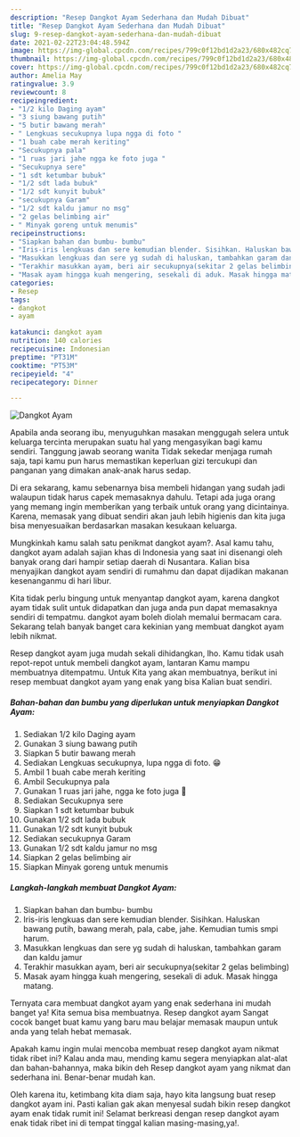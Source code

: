 ```yaml
---
description: "Resep Dangkot Ayam Sederhana dan Mudah Dibuat"
title: "Resep Dangkot Ayam Sederhana dan Mudah Dibuat"
slug: 9-resep-dangkot-ayam-sederhana-dan-mudah-dibuat
date: 2021-02-22T23:04:48.594Z
image: https://img-global.cpcdn.com/recipes/799c0f12bd1d2a23/680x482cq70/dangkot-ayam-foto-resep-utama.jpg
thumbnail: https://img-global.cpcdn.com/recipes/799c0f12bd1d2a23/680x482cq70/dangkot-ayam-foto-resep-utama.jpg
cover: https://img-global.cpcdn.com/recipes/799c0f12bd1d2a23/680x482cq70/dangkot-ayam-foto-resep-utama.jpg
author: Amelia May
ratingvalue: 3.9
reviewcount: 8
recipeingredient:
- "1/2 kilo Daging ayam"
- "3 siung bawang putih"
- "5 butir bawang merah"
- " Lengkuas secukupnya lupa ngga di foto "
- "1 buah cabe merah keriting"
- "Secukupnya pala"
- "1 ruas jari jahe ngga ke foto juga "
- "Secukupnya sere"
- "1 sdt ketumbar bubuk"
- "1/2 sdt lada bubuk"
- "1/2 sdt kunyit bubuk"
- "secukupnya Garam"
- "1/2 sdt kaldu jamur no msg"
- "2 gelas belimbing air"
- " Minyak goreng untuk menumis"
recipeinstructions:
- "Siapkan bahan dan bumbu- bumbu"
- "Iris-iris lengkuas dan sere kemudian blender. Sisihkan. Haluskan bawang putih, bawang merah, pala, cabe, jahe. Kemudian tumis smpi harum."
- "Masukkan lengkuas dan sere yg sudah di haluskan, tambahkan garam dan kaldu jamur"
- "Terakhir masukkan ayam, beri air secukupnya(sekitar 2 gelas belimbing)"
- "Masak ayam hingga kuah mengering, sesekali di aduk. Masak hingga matang."
categories:
- Resep
tags:
- dangkot
- ayam

katakunci: dangkot ayam 
nutrition: 140 calories
recipecuisine: Indonesian
preptime: "PT31M"
cooktime: "PT53M"
recipeyield: "4"
recipecategory: Dinner

---
```



![Dangkot Ayam](https://img-global.cpcdn.com/recipes/799c0f12bd1d2a23/680x482cq70/dangkot-ayam-foto-resep-utama.jpg)

Apabila anda seorang ibu, menyuguhkan masakan menggugah selera untuk keluarga tercinta merupakan suatu hal yang mengasyikan bagi kamu sendiri. Tanggung jawab seorang  wanita Tidak sekedar menjaga rumah saja, tapi kamu pun harus memastikan keperluan gizi tercukupi dan panganan yang dimakan anak-anak harus sedap.

Di era  sekarang, kamu sebenarnya bisa membeli hidangan yang sudah jadi walaupun tidak harus capek memasaknya dahulu. Tetapi ada juga orang yang memang ingin memberikan yang terbaik untuk orang yang dicintainya. Karena, memasak yang dibuat sendiri akan jauh lebih higienis dan kita juga bisa menyesuaikan berdasarkan masakan kesukaan keluarga. 



Mungkinkah kamu salah satu penikmat dangkot ayam?. Asal kamu tahu, dangkot ayam adalah sajian khas di Indonesia yang saat ini disenangi oleh banyak orang dari hampir setiap daerah di Nusantara. Kalian bisa menyajikan dangkot ayam sendiri di rumahmu dan dapat dijadikan makanan kesenanganmu di hari libur.

Kita tidak perlu bingung untuk menyantap dangkot ayam, karena dangkot ayam tidak sulit untuk didapatkan dan juga anda pun dapat memasaknya sendiri di tempatmu. dangkot ayam boleh diolah memalui bermacam cara. Sekarang telah banyak banget cara kekinian yang membuat dangkot ayam lebih nikmat.

Resep dangkot ayam juga mudah sekali dihidangkan, lho. Kamu tidak usah repot-repot untuk membeli dangkot ayam, lantaran Kamu mampu membuatnya ditempatmu. Untuk Kita yang akan membuatnya, berikut ini resep membuat dangkot ayam yang enak yang bisa Kalian buat sendiri.

<!--inarticleads1-->

##### Bahan-bahan dan bumbu yang diperlukan untuk menyiapkan Dangkot Ayam:

1. Sediakan 1/2 kilo Daging ayam
1. Gunakan 3 siung bawang putih
1. Siapkan 5 butir bawang merah
1. Sediakan  Lengkuas secukupnya, lupa ngga di foto. 😁
1. Ambil 1 buah cabe merah keriting
1. Ambil Secukupnya pala
1. Gunakan 1 ruas jari jahe, ngga ke foto juga 🙏
1. Sediakan Secukupnya sere
1. Siapkan 1 sdt ketumbar bubuk
1. Gunakan 1/2 sdt lada bubuk
1. Gunakan 1/2 sdt kunyit bubuk
1. Sediakan secukupnya Garam
1. Gunakan 1/2 sdt kaldu jamur no msg
1. Siapkan 2 gelas belimbing air
1. Siapkan  Minyak goreng untuk menumis




<!--inarticleads2-->

##### Langkah-langkah membuat Dangkot Ayam:

1. Siapkan bahan dan bumbu- bumbu
1. Iris-iris lengkuas dan sere kemudian blender. Sisihkan. Haluskan bawang putih, bawang merah, pala, cabe, jahe. Kemudian tumis smpi harum.
1. Masukkan lengkuas dan sere yg sudah di haluskan, tambahkan garam dan kaldu jamur
1. Terakhir masukkan ayam, beri air secukupnya(sekitar 2 gelas belimbing)
1. Masak ayam hingga kuah mengering, sesekali di aduk. Masak hingga matang.




Ternyata cara membuat dangkot ayam yang enak sederhana ini mudah banget ya! Kita semua bisa membuatnya. Resep dangkot ayam Sangat cocok banget buat kamu yang baru mau belajar memasak maupun untuk anda yang telah hebat memasak.

Apakah kamu ingin mulai mencoba membuat resep dangkot ayam nikmat tidak ribet ini? Kalau anda mau, mending kamu segera menyiapkan alat-alat dan bahan-bahannya, maka bikin deh Resep dangkot ayam yang nikmat dan sederhana ini. Benar-benar mudah kan. 

Oleh karena itu, ketimbang kita diam saja, hayo kita langsung buat resep dangkot ayam ini. Pasti kalian gak akan menyesal sudah bikin resep dangkot ayam enak tidak rumit ini! Selamat berkreasi dengan resep dangkot ayam enak tidak ribet ini di tempat tinggal kalian masing-masing,ya!.

